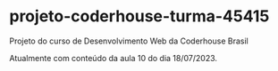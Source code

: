# projeto-coderhouse-turma-45415
Projeto do curso de Desenvolvimento Web da Coderhouse Brasil

Atualmente com conteúdo da aula 10 do dia 18/07/2023.
